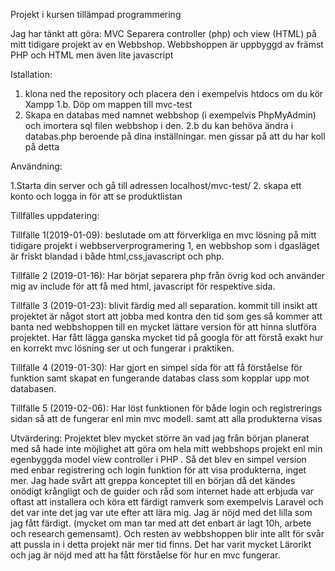 Projekt i kursen tillämpad programmering

Jag har tänkt att göra: MVC Separera controller (php) och view (HTML) på mitt tidigare projekt av en Webbshop.
Webbshoppen är uppbyggd av främst PHP och HTML men även lite javascript

Istallation:
   1. klona ned the repository och placera den i exempelvis htdocs om du kör Xampp
   1.b. Döp om mappen till mvc-test
   2. Skapa en databas med namnet webbshop (i exempelvis PhpMyAdmin) och imortera sql filen webbshop i den.
   2.b du kan behöva ändra i databas.php beroende på dina inställningar. men gissar på att du har koll på detta

Användning:

   1.Starta din server och gå till adressen localhost/mvc-test/
   2. skapa ett konto och logga in för att se produktlistan

Tillfälles uppdatering:
   
   Tillfälle 1(2019-01-09): beslutade om att förverkliga en mvc lösning på mitt tidigare projekt i webbserverprogramering 1, en webbshop      som i dgasläget är friskt blandad i både html,css,javascript och php.
   
   Tillfälle 2 (2019-01-16): Har börjat separera php från övrig kod och använder mig av include för att få med html, javascript för          respektive sida.
   
   Tillfälle 3 (2019-01-23): blivit färdig med all separation. kommit till insikt att projektet är något stort att jobba med kontra den      tid som ges så kommer att banta ned webbshoppen till en mycket lättare version för att hinna slutföra projektet. Har fått lägga          ganska    mycket tid på googla för att förstå exakt hur en korrekt mvc lösning ser ut och fungerar i praktiken.
   
   Tillfälle 4 (2019-01-30):
   Har gjort en simpel sida för att få förståelse för funktion samt skapat en fungerande databas class som kopplar upp mot databasen.
   
   Tillfälle 5 (2019-02-06):
   Har löst funktionen för både login och registrerings sidan så att de fungerar enl min mvc modell. samt att alla produkterna visas

Utvärdering:
   Projektet blev mycket större än vad jag från början planerat med så hade inte möjlighet att göra om hela mitt webbshops projekt enl min egenbyggda model view controller i PHP . Så det blev en simpel version med enbar registrering och login funktion för att visa produkterna, inget mer.
   Jag hade svårt att greppa konceptet till en början då det kändes onödigt krångligt och de guider och råd som internet hade att erbjuda var oftast att installera och köra ett färdigt ramverk som exempelvis Laravel och det var inte det jag var ute efter att lära mig.
   Jag är nöjd med det lilla som jag fått färdigt. (mycket om man tar med att det enbart är lagt 10h, arbete och research gemensamt).
   Och resten av webbshoppen blir inte allt för svår att pussla in i detta projekt när mer tid finns.
   Det har varit mycket Lärorikt och jag är nöjd med att ha fått förståelse för hur en mvc fungerar.
